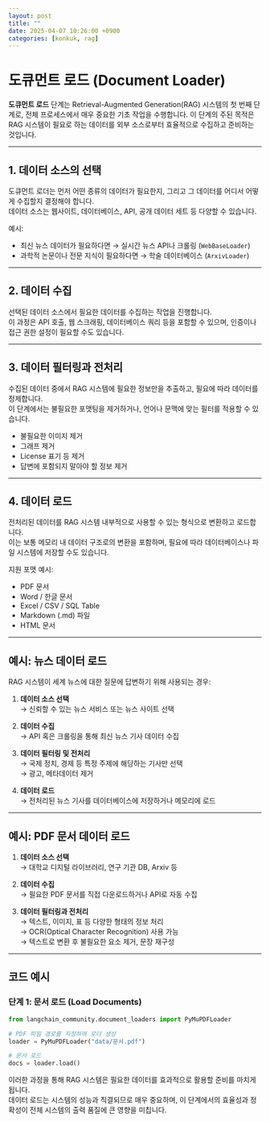 ```yaml
---
layout: post
title: ""
date: 2025-04-07 10:26:00 +0900
categories: [konkuk, rag]
--- 
```

# 도큐먼트 로드 (Document Loader)

**도큐먼트 로드** 단계는 Retrieval-Augmented Generation(RAG) 시스템의 첫 번째 단계로, 전체 프로세스에서 매우 중요한 기초 작업을 수행합니다. 이 단계의 주된 목적은 RAG 시스템이 필요로 하는 데이터를 외부 소스로부터 효율적으로 수집하고 준비하는 것입니다.

---

## 1. 데이터 소스의 선택

도큐먼트 로더는 먼저 어떤 종류의 데이터가 필요한지, 그리고 그 데이터를 어디서 어떻게 수집할지 결정해야 합니다.  
데이터 소스는 웹사이트, 데이터베이스, API, 공개 데이터 세트 등 다양할 수 있습니다.

예시:
- 최신 뉴스 데이터가 필요하다면 → 실시간 뉴스 API나 크롤링 (`WebBaseLoader`)
- 과학적 논문이나 전문 지식이 필요하다면 → 학술 데이터베이스 (`ArxivLoader`)

---

## 2. 데이터 수집

선택된 데이터 소스에서 필요한 데이터를 수집하는 작업을 진행합니다.  
이 과정은 API 호출, 웹 스크래핑, 데이터베이스 쿼리 등을 포함할 수 있으며, 인증이나 접근 권한 설정이 필요할 수도 있습니다.

---

## 3. 데이터 필터링과 전처리

수집된 데이터 중에서 RAG 시스템에 필요한 정보만을 추출하고, 필요에 따라 데이터를 정제합니다.  
이 단계에서는 불필요한 포맷팅을 제거하거나, 언어나 문맥에 맞는 필터를 적용할 수 있습니다.

- 불필요한 이미지 제거
- 그래프 제거
- License 표기 등 제거
- 답변에 포함되지 말아야 할 정보 제거

---

## 4. 데이터 로드

전처리된 데이터를 RAG 시스템 내부적으로 사용할 수 있는 형식으로 변환하고 로드합니다.  
이는 보통 메모리 내 데이터 구조로의 변환을 포함하며, 필요에 따라 데이터베이스나 파일 시스템에 저장할 수도 있습니다.

지원 포맷 예시:
- PDF 문서
- Word / 한글 문서
- Excel / CSV / SQL Table
- Markdown (.md) 파일
- HTML 문서

---

## 예시: 뉴스 데이터 로드

RAG 시스템이 세계 뉴스에 대한 질문에 답변하기 위해 사용되는 경우:

1. **데이터 소스 선택**  
   → 신뢰할 수 있는 뉴스 서비스 또는 뉴스 사이트 선택

2. **데이터 수집**  
   → API 혹은 크롤링을 통해 최신 뉴스 기사 데이터 수집

3. **데이터 필터링 및 전처리**  
   → 국제 정치, 경제 등 특정 주제에 해당하는 기사만 선택  
   → 광고, 메타데이터 제거

4. **데이터 로드**  
   → 전처리된 뉴스 기사를 데이터베이스에 저장하거나 메모리에 로드

---

## 예시: PDF 문서 데이터 로드

1. **데이터 소스 선택**  
   → 대학교 디지털 라이브러리, 연구 기관 DB, Arxiv 등

2. **데이터 수집**  
   → 필요한 PDF 문서를 직접 다운로드하거나 API로 자동 수집

3. **데이터 필터링과 전처리**  
   → 텍스트, 이미지, 표 등 다양한 형태의 정보 처리  
   → OCR(Optical Character Recognition) 사용 가능  
   → 텍스트로 변환 후 불필요한 요소 제거, 문장 재구성

---

## 코드 예시

### 단계 1: 문서 로드 (Load Documents)

```python
from langchain_community.document_loaders import PyMuPDFLoader

# PDF 파일 경로를 지정하여 로더 생성
loader = PyMuPDFLoader("data/문서.pdf")

# 문서 로드
docs = loader.load()
```  

이러한 과정을 통해 RAG 시스템은 필요한 데이터를 효과적으로 활용할 준비를 마치게 됩니다.  
데이터 로드는 시스템의 성능과 직결되므로 매우 중요하며, 이 단계에서의 효율성과 정확성이 전체 시스템의 출력 품질에 큰 영향을 미칩니다.
